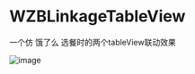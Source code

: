 # WZBLinkageTableView
一个仿 饿了么 选餐时的两个tableView联动效果

 ![image](https://github.com/WZBbiao/WZBLinkageTableView/WZBLinkageTableView.gif)
